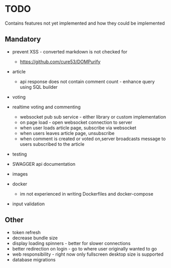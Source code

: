 # TODO

Contains features not yet implemented and how they could be implemented

## Mandatory

- prevent XSS - converted markdown is not checked for 
    - https://github.com/cure53/DOMPurify

- article
    - api response does not contain comment count - enhance query using SQL builder

- voting

- realtime voting and commenting
    - websocket pub sub service - either library or custom implementation
    - on page load - open websocket connection to server
    - when user loads article page, subscribe via websocket
    - when users leaves article page, unsubscribe
    - when comment is created or voted on,server broadcasts message to users subscribed to the article

- testing

- SWAGGER api documentation

- images

- docker
    - im not experienced in writing Dockerfiles and docker-compose

- input validation


## Other
- token refresh
- decrease bundle size
- display loading spinners - better for slower connections
- better redirection on login - go to where user originally wanted to go
- web responsibility - right now only fullscreen desktop size is supported
- database migrations